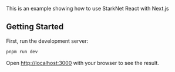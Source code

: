 This is an example showing how to use StarkNet React with Next.js

## Getting Started

First, run the development server:

```bash
pnpm run dev
```

Open [http://localhost:3000](http://localhost:3000) with your browser to see the result.